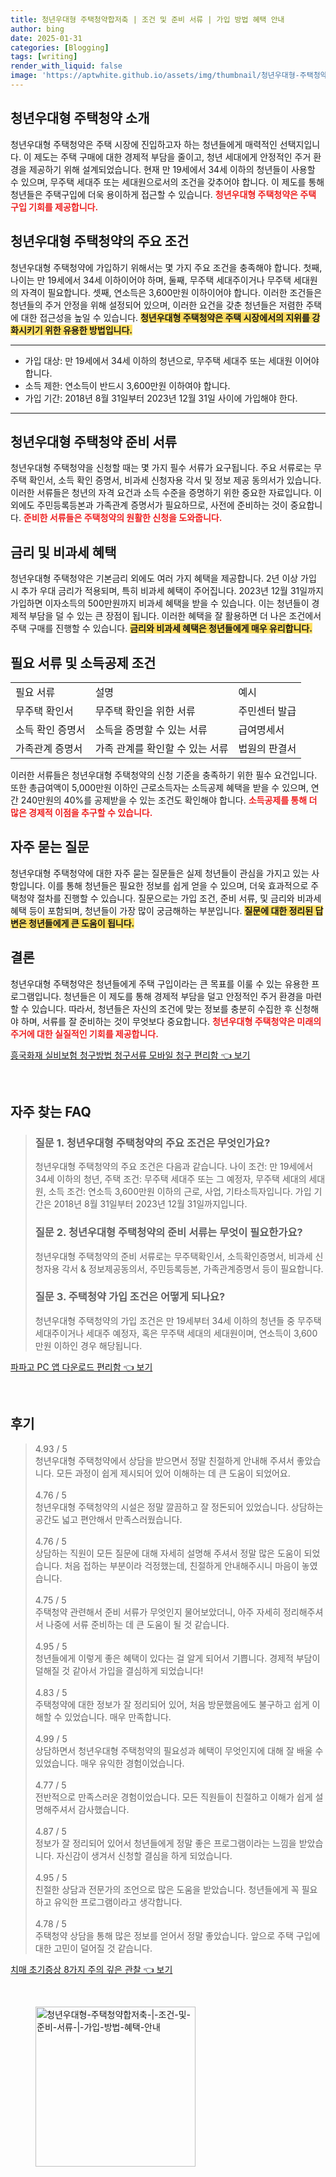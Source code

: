 ```yaml
---
title: 청년우대형 주택청약합저축 | 조건 및 준비 서류 | 가입 방법 혜택 안내
author: bing
date: 2025-01-31
categories: [Blogging]
tags: [writing]
render_with_liquid: false
image: 'https://aptwhite.github.io/assets/img/thumbnail/청년우대형-주택청약합저축-|-조건-및-준비-서류-|-가입-방법-혜택-안내.webp'
---
```



<h2 id='청년우대형주택청약소개'>청년우대형 주택청약 소개</h2>

<p>청년우대형 주택청약은 주택 시장에 진입하고자 하는 청년들에게 매력적인 선택지입니다. 이 제도는 주택 구매에 대한 경제적 부담을 줄이고, 청년 세대에게 안정적인 주거 환경을 제공하기 위해 설계되었습니다. 현재 만 19세에서 34세 이하의 청년들이 사용할 수 있으며, 무주택 세대주 또는 세대원으로서의 조건을 갖추어야 합니다. 이 제도를 통해 청년들은 주택구입에 더욱 용이하게 접근할 수 있습니다. <b><span style="color: #ee2323;">청년우대형 주택청약은 주택 구입 기회를 제공합니다.</span></b></p>

<h2 id='청년우대형주택청약조건'>청년우대형 주택청약의 주요 조건</h2>

<p>청년우대형 주택청약에 가입하기 위해서는 몇 가지 주요 조건을 충족해야 합니다. 첫째, 나이는 만 19세에서 34세 이하이어야 하며, 둘째, 무주택 세대주이거나 무주택 세대원의 자격이 필요합니다. 셋째, 연소득은 3,600만원 이하이어야 합니다. 이러한 조건들은 청년들의 주거 안정을 위해 설정되어 있으며, 이러한 요건을 갖춘 청년들은 저렴한 주택에 대한 접근성을 높일 수 있습니다. <b><span style="background-color: #ffe066;">청년우대형 주택청약은 주택 시장에서의 지위를 강화시키기 위한 유용한 방법입니다.</span></b></p>

<hr />

<ul>
    <li>가입 대상: 만 19세에서 34세 이하의 청년으로, 무주택 세대주 또는 세대원 이어야 합니다.</li>
    <li>소득 제한: 연소득이 반드시 3,600만원 이하여야 합니다.</li>
    <li>가입 기간: 2018년 8월 31일부터 2023년 12월 31일 사이에 가입해야 한다.</li>
</ul>

<hr />

<h2 id='청년우대형주택청약서류'>청년우대형 주택청약 준비 서류</h2>

<p>청년우대형 주택청약을 신청할 때는 몇 가지 필수 서류가 요구됩니다. 주요 서류로는 무주택 확인서, 소득 확인 증명서, 비과세 신청자용 각서 및 정보 제공 동의서가 있습니다. 이러한 서류들은 청년의 자격 요건과 소득 수준을 증명하기 위한 중요한 자료입니다. 이외에도 주민등록등본과 가족관계 증명서가 필요하므로, 사전에 준비하는 것이 중요합니다. <b><span style="color: #ee2323;">준비한 서류들은 주택청약의 원활한 신청을 도와줍니다.</span></b></p>

<h2 id='금리및비과세혜택'>금리 및 비과세 혜택</h2>

<p>청년우대형 주택청약은 기본금리 외에도 여러 가지 혜택을 제공합니다. 2년 이상 가입 시 추가 우대 금리가 적용되며, 특히 비과세 혜택이 주어집니다. 2023년 12월 31일까지 가입하면 이자소득의 500만원까지 비과세 혜택을 받을 수 있습니다. 이는 청년들이 경제적 부담을 덜 수 있는 큰 장점이 됩니다. 이러한 혜택을 잘 활용하면 더 나은 조건에서 주택 구매를 진행할 수 있습니다. <b><span style="background-color: #ffe066;">금리와 비과세 혜택은 청년들에게 매우 유리합니다.</span></b></p>

<h2 id='소득공제조건'>필요 서류 및 소득공제 조건</h2>

<table>
    <tr>
        <td>필요 서류</td>
        <td>설명</td>
        <td>예시</td>
    </tr>
    <tr>
        <td>무주택 확인서</td>
        <td>무주택 확인을 위한 서류</td>
        <td>주민센터 발급</td>
    </tr>
    <tr>
        <td>소득 확인 증명서</td>
        <td>소득을 증명할 수 있는 서류</td>
        <td>급여명세서</td>
    </tr>
    <tr>
        <td>가족관계 증명서</td>
        <td>가족 관계를 확인할 수 있는 서류</td>
        <td>법원의 판결서</td>
    </tr>
</table>

<p>이러한 서류들은 청년우대형 주택청약의 신청 기준을 충족하기 위한 필수 요건입니다. 또한 총급여액이 5,000만원 이하인 근로소득자는 소득공제 혜택을 받을 수 있으며, 연간 240만원의 40%를 공제받을 수 있는 조건도 확인해야 합니다. <b><span style="color: #ee2323;">소득공제를 통해 더 많은 경제적 이점을 추구할 수 있습니다.</span></b></p>

<h2 id='자주묻는질문'>자주 묻는 질문</h2>

<p>청년우대형 주택청약에 대한 자주 묻는 질문들은 실제 청년들이 관심을 가지고 있는 사항입니다. 이를 통해 청년들은 필요한 정보를 쉽게 얻을 수 있으며, 더욱 효과적으로 주택청약 절차를 진행할 수 있습니다. 질문으로는 가입 조건, 준비 서류, 및 금리와 비과세 혜택 등이 포함되며, 청년들이 가장 많이 궁금해하는 부분입니다. <b><span style="background-color: #ffe066;">질문에 대한 정리된 답변은 청년들에게 큰 도움이 됩니다.</span></b></p>

<h2 id='결론'>결론</h2>

<p>청년우대형 주택청약은 청년들에게 주택 구입이라는 큰 목표를 이룰 수 있는 유용한 프로그램입니다. 청년들은 이 제도를 통해 경제적 부담을 덜고 안정적인 주거 환경을 마련할 수 있습니다. 따라서, 청년들은 자신의 조건에 맞는 정보를 충분히 수집한 후 신청해야 하며, 서류를 잘 준비하는 것이 무엇보다 중요합니다. <b><span style="color: #ee2323;">청년우대형 주택청약은 미래의 주거에 대한 실질적인 기회를 제공합니다.</span></b></p>


<p><a class="click-button" title="흥국화재 실비보험 청구방법 청구서류 모바일 청구 편리함" href="https://aptwhite.github.io/posts/%ED%9D%A5%EA%B5%AD%ED%99%94%EC%9E%AC-%EC%8B%A4%EB%B9%84%EB%B3%B4%ED%97%98-%EC%B2%AD%EA%B5%AC%EB%B0%A9%EB%B2%95-%EC%B2%AD%EA%B5%AC%EC%84%9C%EB%A5%98-%EB%AA%A8%EB%B0%94%EC%9D%BC-%EC%B2%AD%EA%B5%AC-%ED%8E%B8%EB%A6%AC%ED%95%A8/" rel="dofollow">흥국화재 실비보험 청구방법 청구서류 모바일 청구 편리함 👈 보기</a></p><br>
<h2 id='자주_찾는_FAQ'>자주 찾는 FAQ</h2>
<div itemscope="" itemtype="https://schema.org/FAQPage"> 
<blockquote> 
<div itemscope="" itemprop="mainEntity" itemtype="https://schema.org/Question"> 
<h3 itemprop="name">질문 1. 청년우대형 주택청약의 주요 조건은 무엇인가요?</h3> 
<div itemscope="" itemprop="acceptedAnswer" itemtype="https://schema.org/Answer"> 
<span itemprop="text"> 
<p>청년우대형 주택청약의 주요 조건은 다음과 같습니다. 나이 조건: 만 19세에서 34세 이하의 청년, 주택 조건: 무주택 세대주 또는 그 예정자, 무주택 세대의 세대원, 소득 조건: 연소득 3,600만원 이하의 근로, 사업, 기타소득자입니다. 가입 기간은 2018년 8월 31일부터 2023년 12월 31일까지입니다.</p> 
</span> 
</div> 
</div> 

<div itemscope="" itemprop="mainEntity" itemtype="https://schema.org/Question"> 
<h3 itemprop="name">질문 2. 청년우대형 주택청약의 준비 서류는 무엇이 필요한가요?</h3> 
<div itemscope="" itemprop="acceptedAnswer" itemtype="https://schema.org/Answer"> 
<span itemprop="text"> 
<p>청년우대형 주택청약의 준비 서류로는 무주택확인서, 소득확인증명서, 비과세 신청자용 각서 & 정보제공동의서, 주민등록등본, 가족관계증명서 등이 필요합니다.</p> 
</span> 
</div> 
</div> 

<div itemscope="" itemprop="mainEntity" itemtype="https://schema.org/Question"> 
<h3 itemprop="name">질문 3. 주택청약 가입 조건은 어떻게 되나요?</h3> 
<div itemscope="" itemprop="acceptedAnswer" itemtype="https://schema.org/Answer"> 
<span itemprop="text"> 
<p>청년우대형 주택청약의 가입 조건은 만 19세부터 34세 이하의 청년들 중 무주택 세대주이거나 세대주 예정자, 혹은 무주택 세대의 세대원이며, 연소득이 3,600만원 이하인 경우 해당됩니다.</p> 
</span> 
</div> 
</div> 

</blockquote> 
</div>
<p><a class="click-button" title="파파고 PC 앱 다운로드 편리함" href="https://aptwhite.github.io/posts/%ED%8C%8C%ED%8C%8C%EA%B3%A0-PC-%EC%95%B1-%EB%8B%A4%EC%9A%B4%EB%A1%9C%EB%93%9C-%ED%8E%B8%EB%A6%AC%ED%95%A8/" rel="dofollow">파파고 PC 앱 다운로드 편리함 👈 보기</a></p><br>
<h2 id='후기'>후기</h2>
<div itemscope itemtype="https://schema.org/Product">
  <blockquote>
  <div itemprop="review" itemscope itemtype="https://schema.org/Review">
      <div itemprop="reviewRating" itemscope itemtype="https://schema.org/Rating"> <span itemprop="ratingValue">4.93</span> / <span itemprop="bestRating">5</span> </div>
      <span itemprop="reviewBody">청년우대형 주택청약에서 상담을 받으면서 정말 친절하게 안내해 주셔서 좋았습니다. 모든 과정이 쉽게 제시되어 있어 이해하는 데 큰 도움이 되었어요.</span>
  </div>
  <br>
  <div itemprop="review" itemscope itemtype="https://schema.org/Review">
      <div itemprop="reviewRating" itemscope itemtype="https://schema.org/Rating"> <span itemprop="ratingValue">4.76</span> / <span itemprop="bestRating">5</span> </div>
      <span itemprop="reviewBody">청년우대형 주택청약의 시설은 정말 깔끔하고 잘 정돈되어 있었습니다. 상담하는 공간도 넓고 편안해서 만족스러웠습니다.</span>
  </div>
  <br>
  <div itemprop="review" itemscope itemtype="https://schema.org/Review">
      <div itemprop="reviewRating" itemscope itemtype="https://schema.org/Rating"> <span itemprop="ratingValue">4.76</span> / <span itemprop="bestRating">5</span> </div>
      <span itemprop="reviewBody">상담하는 직원이 모든 질문에 대해 자세히 설명해 주셔서 정말 많은 도움이 되었습니다. 처음 접하는 부분이라 걱정했는데, 친절하게 안내해주시니 마음이 놓였습니다.</span>
  </div>
  <br>
  <div itemprop="review" itemscope itemtype="https://schema.org/Review">
      <div itemprop="reviewRating" itemscope itemtype="https://schema.org/Rating"> <span itemprop="ratingValue">4.75</span> / <span itemprop="bestRating">5</span> </div>
      <span itemprop="reviewBody">주택청약 관련해서 준비 서류가 무엇인지 물어보았더니, 아주 자세히 정리해주셔서 나중에 서류 준비하는 데 큰 도움이 될 것 같습니다.</span>
  </div>
  <br>
  <div itemprop="review" itemscope itemtype="https://schema.org/Review">
      <div itemprop="reviewRating" itemscope itemtype="https://schema.org/Rating"> <span itemprop="ratingValue">4.95</span> / <span itemprop="bestRating">5</span> </div>
      <span itemprop="reviewBody">청년들에게 이렇게 좋은 혜택이 있다는 걸 알게 되어서 기쁩니다. 경제적 부담이 덜해질 것 같아서 가입을 결심하게 되었습니다!</span>
  </div>
  <br>
  <div itemprop="review" itemscope itemtype="https://schema.org/Review">
      <div itemprop="reviewRating" itemscope itemtype="https://schema.org/Rating"> <span itemprop="ratingValue">4.83</span> / <span itemprop="bestRating">5</span> </div>
      <span itemprop="reviewBody">주택청약에 대한 정보가 잘 정리되어 있어, 처음 방문했음에도 불구하고 쉽게 이해할 수 있었습니다. 매우 만족합니다.</span>
  </div>
  <br>
  <div itemprop="review" itemscope itemtype="https://schema.org/Review">
      <div itemprop="reviewRating" itemscope itemtype="https://schema.org/Rating"> <span itemprop="ratingValue">4.99</span> / <span itemprop="bestRating">5</span> </div>
      <span itemprop="reviewBody">상담하면서 청년우대형 주택청약의 필요성과 혜택이 무엇인지에 대해 잘 배울 수 있었습니다. 매우 유익한 경험이었습니다.</span>
  </div>
  <br>
  <div itemprop="review" itemscope itemtype="https://schema.org/Review">
      <div itemprop="reviewRating" itemscope itemtype="https://schema.org/Rating"> <span itemprop="ratingValue">4.77</span> / <span itemprop="bestRating">5</span> </div>
      <span itemprop="reviewBody">전반적으로 만족스러운 경험이었습니다. 모든 직원들이 친절하고 이해가 쉽게 설명해주셔서 감사했습니다.</span>
  </div>
  <br>
  <div itemprop="review" itemscope itemtype="https://schema.org/Review">
      <div itemprop="reviewRating" itemscope itemtype="https://schema.org/Rating"> <span itemprop="ratingValue">4.87</span> / <span itemprop="bestRating">5</span> </div>
      <span itemprop="reviewBody">정보가 잘 정리되어 있어서 청년들에게 정말 좋은 프로그램이라는 느낌을 받았습니다. 자신감이 생겨서 신청할 결심을 하게 되었습니다.</span>
  </div>
  <br>
  <div itemprop="review" itemscope itemtype="https://schema.org/Review">
      <div itemprop="reviewRating" itemscope itemtype="https://schema.org/Rating"> <span itemprop="ratingValue">4.95</span> / <span itemprop="bestRating">5</span> </div>
      <span itemprop="reviewBody">친절한 상담과 전문가의 조언으로 많은 도움을 받았습니다. 청년들에게 꼭 필요하고 유익한 프로그램이라고 생각합니다.</span>
  </div>
  <br>
  <div itemprop="review" itemscope itemtype="https://schema.org/Review">
      <div itemprop="reviewRating" itemscope itemtype="https://schema.org/Rating"> <span itemprop="ratingValue">4.78</span> / <span itemprop="bestRating">5</span> </div>
      <span itemprop="reviewBody">주택청약 상담을 통해 많은 정보를 얻어서 정말 좋았습니다. 앞으로 주택 구입에 대한 고민이 덜어질 것 같습니다.</span>
  </div>
  </blockquote>
</div>
<p><a class="click-button" title="치매 초기증상 8가지 주의 깊은 관찰" href="https://aptwhite.github.io/posts/%EC%B9%98%EB%A7%A4-%EC%B4%88%EA%B8%B0%EC%A6%9D%EC%83%81-8%EA%B0%80%EC%A7%80-%EC%A3%BC%EC%9D%98-%EA%B9%8A%EC%9D%80-%EA%B4%80%EC%B0%B0/" rel="dofollow">치매 초기증상 8가지 주의 깊은 관찰 👈 보기</a></p><br>
<figure class="image"><img src="https://aptwhite.github.io/assets/img/thumbnail/청년우대형-주택청약합저축-|-조건-및-준비-서류-|-가입-방법-혜택-안내.webp" alt="청년우대형-주택청약합저축-|-조건-및-준비-서류-|-가입-방법-혜택-안내" width="256" height="256"></figure>